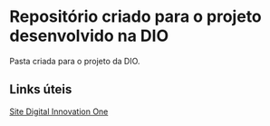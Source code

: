 # Repositório criado para o projeto desenvolvido na DIO
Pasta criada para o projeto da DIO.

## Links úteis

[Site Digital Innovation One](https://www.dio.me/)
